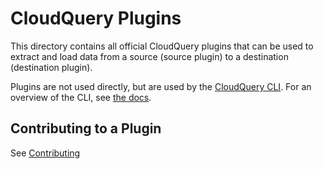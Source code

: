 # CloudQuery Plugins

This directory contains all official CloudQuery plugins that can be used to extract and load data from a source (source plugin) to a destination (destination plugin).

Plugins are not used directly, but are used by the [CloudQuery CLI](../cli). For an overview of the CLI, see [the docs](https://docs.cloudquery.io/docs/cli/fetch/overview).

## Contributing to a Plugin

See [Contributing](CONTRIBUTING.md)